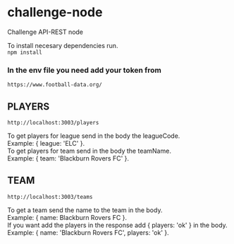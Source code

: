# challenge-node
Challenge API-REST node

To install necesary dependencies run.  
``` npm install ```


### In the env file you need add your token from  
```https://www.football-data.org/ ```


## PLAYERS
```http://localhost:3003/players ```  

To get players for league send in the body the leagueCode.  
Example: { league: 'ELC' }.  
To get players for team send in the body the teamName.  
Example: { team: 'Blackburn Rovers FC' }.


## TEAM
```http://localhost:3003/teams ```  

To get a team send the name to the team in the body.  
Example: { name: Blackburn Rovers FC }.  
If you want add the players in the response add { players: 'ok' } in the body.  
Example: { name: 'Blackburn Rovers FC', players: 'ok' }.
